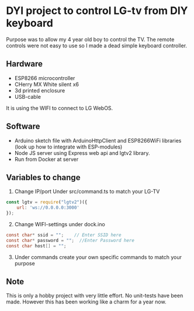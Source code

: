 # DYI project to control LG-tv from DIY keyboard

Purpose was to allow my 4 year old boy to control the TV. The remote controls were not easy to use so I made a dead simple keyboard controller.

## Hardware
- ESP8266 microcontroller
- CHerry MX White silent x6
- 3d printed enclosure
- USB-cable

It is using the WIFI to connect to LG WebOS.

## Software
- Arduino sketch file with ArduinoHttpClient and ESP8266WiFi libraries (look up how to integrate with ESP-modules)
- Node JS server using Express web api and lgtv2 library.
- Run from Docker at server

## Variables to change
1. Change IP/port Under src/command.ts to match your LG-TV
```javascript
const lgtv = require("lgtv2")({
    url: 'ws://0.0.0.0:3000'
});


```
2. Change WIFI-settings under dock.ino
```c
const char* ssid = "";    // Enter SSID here
const char* password = "";  //Enter Password here
const char host[] = "";
```

3. Under commands create your own specific commands to match your purpose


## Note
This is only a hobby project with very little effort. No unit-tests have been made. However this has been working like a charm for a year now.